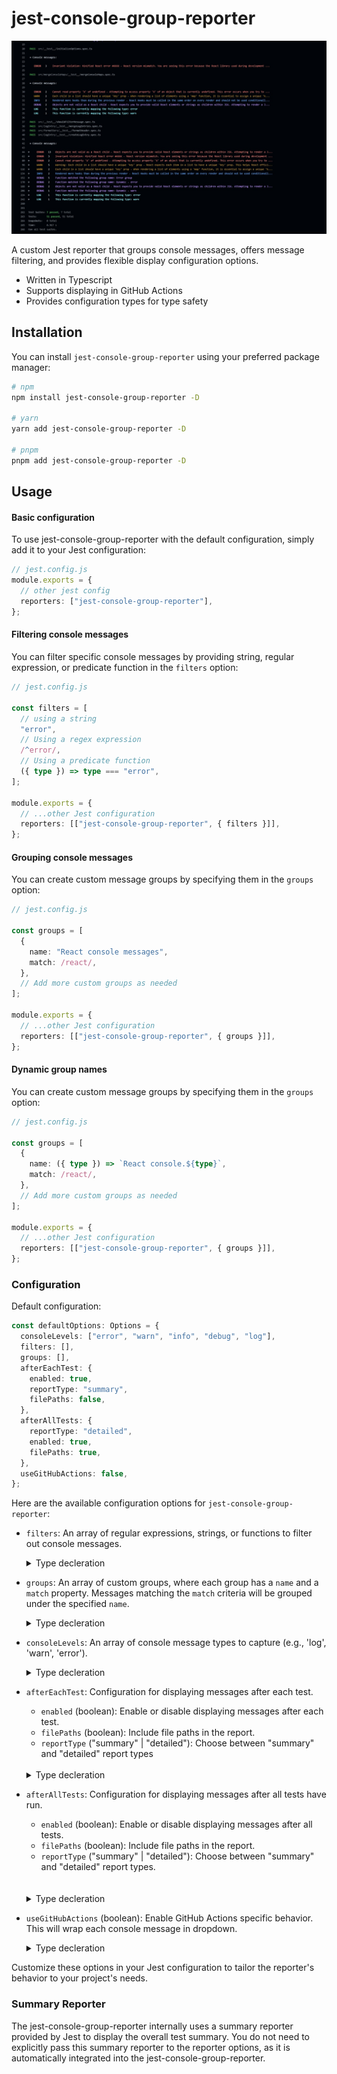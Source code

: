 # jest-console-group-reporter

![hero](banner.jpg)

A custom Jest reporter that groups console messages, offers message filtering, and provides flexible display configuration options.

- Written in Typescript
- Supports displaying in GitHub Actions
- Provides configuration types for type safety

## Installation

You can install `jest-console-group-reporter` using your preferred package manager:

```bash
# npm
npm install jest-console-group-reporter -D

# yarn
yarn add jest-console-group-reporter -D

# pnpm
pnpm add jest-console-group-reporter -D
```

## Usage

#### Basic configuration

To use jest-console-group-reporter with the default configuration, simply add it to your Jest configuration:

```ts
// jest.config.js
module.exports = {
  // other jest config
  reporters: ["jest-console-group-reporter"],
};
```

#### Filtering console messages

You can filter specific console messages by providing string, regular expression, or predicate function in the `filters` option:

```ts
// jest.config.js

const filters = [
  // using a string
  "error",
  // Using a regex expression
  /^error/,
  // Using a predicate function
  ({ type }) => type === "error",
];

module.exports = {
  // ...other Jest configuration
  reporters: [["jest-console-group-reporter", { filters }]],
};
```

#### Grouping console messages

You can create custom message groups by specifying them in the `groups` option:

```ts
// jest.config.js

const groups = [
  {
    name: "React console messages",
    match: /react/,
  },
  // Add more custom groups as needed
];

module.exports = {
  // ...other Jest configuration
  reporters: [["jest-console-group-reporter", { groups }]],
};
```

#### Dynamic group names

You can create custom message groups by specifying them in the `groups` option:

```ts
// jest.config.js

const groups = [
  {
    name: ({ type }) => `React console.${type}`,
    match: /react/,
  },
  // Add more custom groups as needed
];

module.exports = {
  // ...other Jest configuration
  reporters: [["jest-console-group-reporter", { groups }]],
};
```

### Configuration

Default configuration:

```ts
const defaultOptions: Options = {
  consoleLevels: ["error", "warn", "info", "debug", "log"],
  filters: [],
  groups: [],
  afterEachTest: {
    enabled: true,
    reportType: "summary",
    filePaths: false,
  },
  afterAllTests: {
    reportType: "detailed",
    enabled: true,
    filePaths: true,
  },
  useGitHubActions: false,
};
```

Here are the available configuration options for `jest-console-group-reporter`:

- `filters`: An array of regular expressions, strings, or functions to filter out console messages.
  <details>
    <summary>Type decleration</summary>

  ```ts
  interface ConsoleMessage {
    type: string;
    message: string;
    origin: string;
  }

  type Matcher = string | RegExp | (({ type, message, origin }: ConsoleMessage) => boolean);

  type Filters = Array<Matcher>;
  ```

  </details>

- `groups`: An array of custom groups, where each group has a `name` and a `match` property. Messages matching the `match` criteria will be grouped under the specified `name`.
  <details>
    <summary>Type decleration</summary>

  ```ts
  interface ConsoleMessage {
    type: string;
    message: string;
    origin: string;
  }

  type Matcher = string | RegExp | (({ type, message, origin }: ConsoleMessage) => boolean);

  type Groups = Array<{
    match: Matcher;
    name: string | (({ type, message, origin }: ConsoleMessage) => string);
  }>;
  ```

  </details>

- `consoleLevels`: An array of console message types to capture (e.g., 'log', 'warn', 'error').
  <details>
    <summary>Type decleration</summary>

  ```ts
  type ConsoleLevels = string[];
  ```

  </details>

- `afterEachTest`: Configuration for displaying messages after each test.

  - `enabled` (boolean): Enable or disable displaying messages after each test.
  - `filePaths` (boolean): Include file paths in the report.
  - `reportType` ("summary" | "detailed"): Choose between "summary" and "detailed" report types <br>
  <br>
  <details>
      <summary>Type decleration</summary>

  ```ts
  interface DisplayOptions {
    enabled: boolean;
    filePaths: boolean;
    reportType: "summary" | "detailed";
  }
  ```

  </details>

- `afterAllTests`: Configuration for displaying messages after all tests have run.

  - `enabled` (boolean): Enable or disable displaying messages after all tests.
  - `filePaths` (boolean): Include file paths in the report.
  - `reportType` ("summary" | "detailed"): Choose between "summary" and "detailed" report types.
  <br>
  <br>
  <details>
        <summary>Type decleration</summary>

  ```ts
  interface DisplayOptions {
    enabled: boolean;
    filePaths: boolean;
    reportType: "summary" | "detailed";
  }
  ```

  </details>

- `useGitHubActions` (boolean): Enable GitHub Actions specific behavior. This will wrap each console message in dropdown.
  <details>
    <summary>Type decleration</summary>

  ```ts
  type UseGithubActions = boolean;
  ```

  </details>

Customize these options in your Jest configuration to tailor the reporter's behavior to your project's needs.

### Summary Reporter

The jest-console-group-reporter internally uses a summary reporter provided by Jest to display the overall test summary. You do not need to explicitly pass this summary reporter to the reporter options, as it is automatically integrated into the jest-console-group-reporter.
